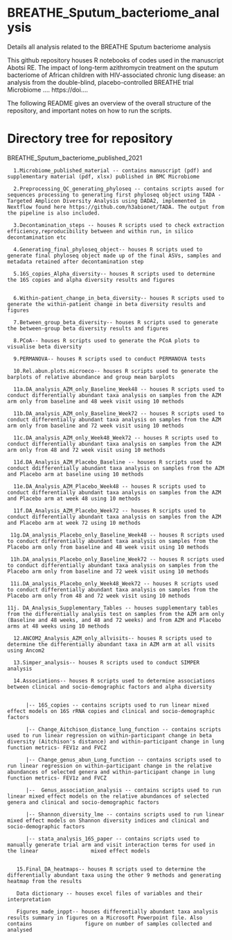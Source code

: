 # BREATHE_Sputum_bacteriome_analysis
Details all analysis related to the BREATHE Sputum bacteriome analysis

This github repository houses R notebooks of codes used in the manuscript Abotsi RE. The impact of long-term azithromycin treatment on the sputum bacteriome of African children with HIV-associated chronic lung disease: an analysis from the double-blind, placebo-controlled BREATHE trial Microbiome .... https://doi....


The following README gives an overview of the overall structure of the repository, and important notes on how to run the scripts.

# Directory tree for repository
BREATHE_Sputum_bacteriome_published_2021



      1.Microbiome_published_material -- contains manuscript (pdf) and supplementary material (pdf, xlsx) published in BMC Microbiome

      2.Preprocessing_QC_generating_phyloseq -- contains scripts aused for sequences processing to generating first phyloseq object using TADA - Targeted Amplicon Diversity Analysis using DADA2, implemented in Nextflow found here https://github.com/h3abionet/TADA. The output from the pipeline is also included.

      3.Decontamination_steps -- houses R scripts used to check extraction efficiency,reproducibility between and within run, in silico decontamination etc 

      4.Generating_final_phyloseq_object-- houses R scripts used to generate final phyloseq object made up of the final ASVs, samples and metadata retained after decontamination step

      5.16S_copies_Alpha_diversity-- houses R scripts used to determine the 16S copies and alpha diversity results and figures

     
      6.Within-patient_change_in_beta_diversity-- houses R scripts used to generate the within-patient change in beta diversity results and figures

      7.Between_group_beta_diversity-- houses R scripts used to generate the between-group beta diversity results and figures

      8.PCoA-- houses R scripts used to generate the PCoA plots to visualise beta diversity
      
      9.PERMANOVA-- houses R scripts used to conduct PERMANOVA tests 

      10.Rel.abun.plots.microeco-- houses R scripts used to generate the barplots of relative abundance and group mean barplots
      
      11a.DA_analysis_AZM_only_Baseline_Week48 -- houses R scripts used to conduct differentially abundant taxa analysis on samples from the AZM arm only from baseline and 48 week visit using 10 methods
      
      11b.DA_analysis_AZM_only_Baseline_Week72 -- houses R scripts used to conduct differentially abundant taxa analysis on samples from the AZM arm only from baseline and 72 week visit using 10 methods
      
      11c.DA_analysis_AZM_only_Week48_Week72 -- houses R scripts used to conduct differentially abundant taxa analysis on samples from the AZM arm only from 48 and 72 week visit using 10 methods
      
      11d.DA_Analysis_AZM_Placebo_Baseline -- houses R scripts used to conduct ddifferentially abundant taxa analysis on samples from the AZM and Placebo arm at baseline using 10 methods
      
      11e.DA_Analysis_AZM_Placebo_Week48 -- houses R scripts used to conduct differentially abundant taxa analysis on samples from the AZM and Placebo arm at week 48 using 10 methods
      
      11f.DA_Analysis_AZM_Placebo_Week72 -- houses R scripts used to conduct differentially abundant taxa analysis on samples from the AZM and Placebo arm at week 72 using 10 methods
     
     11g.DA_analysis_Placebo_only_Baseline_Week48 -- houses R scripts used to conduct differentially abundant taxa analysis on samples from the Placebo arm only from baseline and 48 week visit using 10 methods
     
     11h.DA_analysis_Placebo_only_Baseline_Week72 -- houses R scripts used to conduct differentially abundant taxa analysis on samples from the Placebo arm only from baseline and 72 week visit using 10 methods
     
     11i.DA_analysis_Placebo_only_Week48_Week72 -- houses R scripts used to conduct differentially abundant taxa analysis on samples from the Placebo arm only from 48 and 72 week visit using 10 methods
     
    11j. DA_Analysis_Supplementary_Tables -- houses supplementary tables from the differentially analysis test on samples from the AZM arm only (Baseline and 48 weeks, and 48 and 72 weeks) and from AZM and Placebo arms at 48 weeks using 10 methods

      12.ANCOM2_Analysis_AZM_only_allvisits-- houses R scripts used to determine the differentially abundant taxa in AZM arm at all visits using Ancom2 

      13.Simper_analysis-- houses R scripts used to conduct SIMPER analysis

      14.Associations-- houses R scripts used to determine associations between clinical and socio-demographic factors and alpha diversity

      
          |-- 16S_copies -- contains scripts used to run linear mixed effect models on 16S rRNA copies and clinical and socio-demographic factors  

          |-- Change_Aitchison_distance_lung_function -- contains scripts used to run linear regression on within-participant change in beta                       diversity (Aitchison's distance) and within-participant change in lung function metrics- FEV1z and FVCZ 
          
          |-- Change_genus_abun_Lung_function -- contains scripts used to run linear regression on within-participant change in the relative                      abundances of selected genera and within-participant change in lung function metrics- FEV1z and FVCZ 

          |--  Genus_association_analysis -- contains scripts used to run linear mixed effect models on the relative abundances of selected                       genera and clinical and socio-demographic factors
          
          |-- Shannon_diversity_lme -- contains scripts used to run linear mixed effect models on Shannon diversity indices and clinical and                      socio-demographic factors
          
          |-- stata_analysis_16S_paper -- contains scripts used to manually generate trial arm and visit interaction terms for used in the linear                 mixed effect models 

               
       15.Final_DA_heatmaps-- houses R scripts used to determine the differentially abundant taxa using the other 9 methods and generating                        heatmap from the results 
       
       Data dictionary -- houses excel files of variables and their interpretation 
      
       Figures_made_inppt-- houses differentially abundant taxa analysis results summary in figures on a Microsoft Powerpoint file. Also contains                 figure on number of samples collected and analysed


